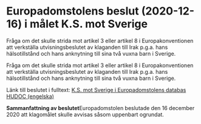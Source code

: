 # Europadomstolens beslut (2020-12-16) i målet K.S. mot Sverige

Fråga om det skulle strida mot artikel 3 eller artikel 8 i Europakonventionen att verkställa utvisningsbeslutet av klaganden till Irak p.g.a. hans hälsotillstånd och hans anknytning till sina två vuxna barn i Sverige.

Fråga om det skulle strida mot artikel 3 eller artikel 8 i Europakonventionen att verkställa utvisningsbeslutet av klaganden till Irak p.g.a. hans hälsotillstånd och hans anknytning till sina två vuxna barn i Sverige.

Länk till beslutet i fulltext:
[K.S. mot Sverige i Europadomstolens databas HUDOC (engelska)](https://hudoc.echr.coe.int/eng#{"itemid":["001-207699"]} "K.S. mot Sverige i Europadomstolens databas HUDOC (engelska)")

**Sammanfattning av beslutet**Europadomstolen beslutade den 16 december 2020 att klagomålet skulle avvisas såsom uppenbart ogrundat.
